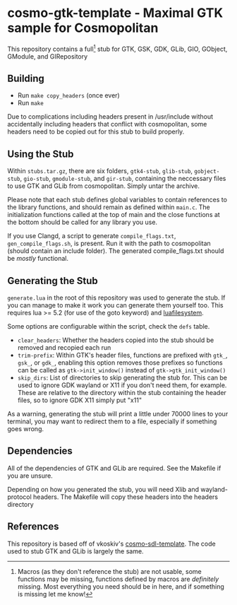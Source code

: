 # cosmo-gtk-template - Maximal GTK sample for Cosmopolitan

This repository contains a full[^1] stub for GTK, GSK, GDK, GLib, GIO, GObject, GModule, and GIRepository

## Building
* Run `make copy_headers` (once ever)
* Run `make`

Due to complications including headers present in /usr/include without accidentally including headers that conflict with cosmopolitan, some headers need to be copied out for this stub to build properly.

## Using the Stub
Within `stubs.tar.gz`, there are six folders, `gtk4-stub`, `glib-stub`, `gobject-stub`, `gio-stub`, `gmodule-stub`, and `gir-stub`, containing the neccessary files to use GTK and GLib from cosmopolitan. Simply untar the archive.

Please note that each stub defines global variables to contain references to the library functions, and should remain as defined within `main.c`. The initialization functions called at the top of main and the close functions at the bottom should be called for any library you use.

If you use Clangd, a script to generate `compile_flags.txt`, `gen_compile_flags.sh`, is present. Run it with the path to cosmopolitan (should contain an include folder). The generated compile_flags.txt should be *mostly* functional.

## Generating the Stub
`generate.lua` in the root of this repository was used to generate the stub. If you can manage to make it work you can generate them yourself too. This requires lua >= 5.2 (for use of the goto keyword) and [luafilesystem](https://github.com/lunarmodules/luafilesystem).

Some options are configurable within the script, check the `defs` table.
* `clear_headers`: Whether the headers copied into the stub should be removed and recopied each run
* `trim-prefix`: Within GTK's header files, functions are prefixed with `gtk_`, `gsk_`, or `gdk_`, enabling this option removes those prefixes so functions can be called as `gtk->init_window()` instead of `gtk->gtk_init_window()`
* `skip_dirs`: List of directories to skip generating the stub for. This can be used to ignore GDK wayland or X11 if you don't need them, for example. These are relative to the directory within the stub containing the header files, so to ignore GDK X11 simply put "x11"

As a warning, generating the stub will print a little under 70000 lines to your terminal, you may want to redirect them to a file, especially if something goes wrong.

## Dependencies
All of the dependencies of GTK and GLib are required. See the Makefile if you are unsure.

Depending on how you generated the stub, you will need Xlib and wayland-protocol headers. The Makefile will copy these headers into the headers directory

## References
This repository is based off of vkoskiv's [cosmo-sdl-template](https://github.com/vkoskiv/cosmo-sdl-template). The code used to stub GTK and GLib is largely the same.

[^1]: Macros (as they don't reference the stub) are not usable, some functions may be missing, functions defined by macros are *definitely* missing. Most everything you need should be in here, and if something is missing let me know!
